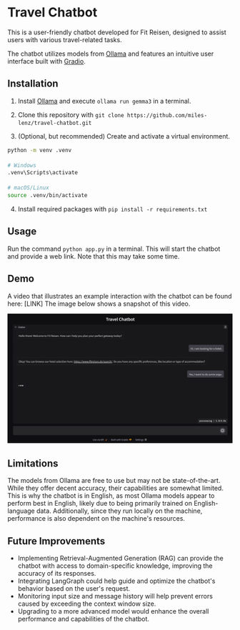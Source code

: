 # Travel Chatbot

This is a user-friendly chatbot developed for Fit Reisen, designed to assist users with various travel-related tasks.

The chatbot utilizes models from [Ollama](https://ollama.com/) and features an intuitive user interface built with [Gradio](https://www.gradio.app/).

## Installation

1. Install [Ollama](https://ollama.com/) and execute `ollama run gemma3` in a terminal.

2. Clone this repository with `git clone https://github.com/miles-lenz/travel-chatbot.git`

3. (Optional, but recommended) Create and activate a virtual environment.
```bash
python -m venv .venv

# Windows
.venv\Scripts\activate

# macOS/Linux
source .venv/bin/activate
```

4. Install required packages with `pip install -r requirements.txt`

## Usage

Run the command `python app.py` in a terminal. This will start the chatbot and provide a web link. Note that this may take some time.

## Demo

A video that illustrates an example interaction with the chatbot can be found here: [LINK]
The image below shows a snapshot of this video.

![thumbnail](https://github.com/miles-lenz/travel-chatbot/blob/main/thumbnail.png)

## Limitations

The models from Ollama are free to use but may not be state-of-the-art. While they offer decent accuracy, their capabilities are somewhat limited.
This is why the chatbot is in English, as most Ollama models appear to perform best in English, likely due to being primarily trained on English-language data.
Additionally, since they run locally on the machine, performance is also dependent on the machine's resources.

## Future Improvements

- Implementing Retrieval-Augmented Generation (RAG) can provide the chatbot with access to domain-specific knowledge, improving the accuracy of its responses.
- Integrating LangGraph could help guide and optimize the chatbot's behavior based on the user's request.
- Monitoring input size and message history will help prevent errors caused by exceeding the context window size.
- Upgrading to a more advanced model would enhance the overall performance and capabilities of the chatbot.
